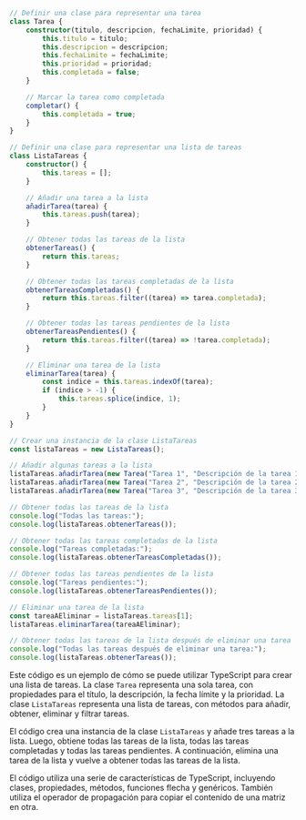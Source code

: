 ```typescript
// Definir una clase para representar una tarea
class Tarea {
    constructor(titulo, descripcion, fechaLimite, prioridad) {
        this.titulo = titulo;
        this.descripcion = descripcion;
        this.fechaLimite = fechaLimite;
        this.prioridad = prioridad;
        this.completada = false;
    }

    // Marcar la tarea como completada
    completar() {
        this.completada = true;
    }
}

// Definir una clase para representar una lista de tareas
class ListaTareas {
    constructor() {
        this.tareas = [];
    }

    // Añadir una tarea a la lista
    añadirTarea(tarea) {
        this.tareas.push(tarea);
    }

    // Obtener todas las tareas de la lista
    obtenerTareas() {
        return this.tareas;
    }

    // Obtener todas las tareas completadas de la lista
    obtenerTareasCompletadas() {
        return this.tareas.filter((tarea) => tarea.completada);
    }

    // Obtener todas las tareas pendientes de la lista
    obtenerTareasPendientes() {
        return this.tareas.filter((tarea) => !tarea.completada);
    }

    // Eliminar una tarea de la lista
    eliminarTarea(tarea) {
        const indice = this.tareas.indexOf(tarea);
        if (indice > -1) {
            this.tareas.splice(indice, 1);
        }
    }
}

// Crear una instancia de la clase ListaTareas
const listaTareas = new ListaTareas();

// Añadir algunas tareas a la lista
listaTareas.añadirTarea(new Tarea("Tarea 1", "Descripción de la tarea 1", "2023-03-08", "Alta"));
listaTareas.añadirTarea(new Tarea("Tarea 2", "Descripción de la tarea 2", "2023-03-15", "Media"));
listaTareas.añadirTarea(new Tarea("Tarea 3", "Descripción de la tarea 3", "2023-03-22", "Baja"));

// Obtener todas las tareas de la lista
console.log("Todas las tareas:");
console.log(listaTareas.obtenerTareas());

// Obtener todas las tareas completadas de la lista
console.log("Tareas completadas:");
console.log(listaTareas.obtenerTareasCompletadas());

// Obtener todas las tareas pendientes de la lista
console.log("Tareas pendientes:");
console.log(listaTareas.obtenerTareasPendientes());

// Eliminar una tarea de la lista
const tareaAEliminar = listaTareas.tareas[1];
listaTareas.eliminarTarea(tareaAEliminar);

// Obtener todas las tareas de la lista después de eliminar una tarea
console.log("Todas las tareas después de eliminar una tarea:");
console.log(listaTareas.obtenerTareas());
```

Este código es un ejemplo de cómo se puede utilizar TypeScript para crear una lista de tareas. La clase `Tarea` representa una sola tarea, con propiedades para el título, la descripción, la fecha límite y la prioridad. La clase `ListaTareas` representa una lista de tareas, con métodos para añadir, obtener, eliminar y filtrar tareas.

El código crea una instancia de la clase `ListaTareas` y añade tres tareas a la lista. Luego, obtiene todas las tareas de la lista, todas las tareas completadas y todas las tareas pendientes. A continuación, elimina una tarea de la lista y vuelve a obtener todas las tareas de la lista.

El código utiliza una serie de características de TypeScript, incluyendo clases, propiedades, métodos, funciones flecha y genéricos. También utiliza el operador de propagación para copiar el contenido de una matriz en otra.